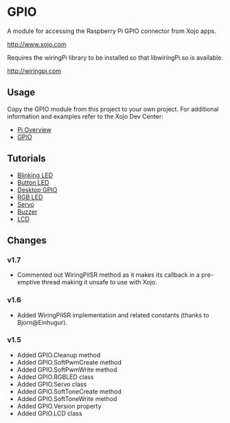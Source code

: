 # GPIO
A module for accessing the Raspberry Pi GPIO connector from Xojo apps.

http://www.xojo.com

Requires the wiringPi library to be installed so that libwiringPi.so is available.

http://wiringpi.com

## Usage
Copy the GPIO module from this project to your own project. For additional information and examples refer to the Xojo Dev Center:

* [Pi Overview][1]
* [GPIO][2]

## Tutorials
* [Blinking LED][3]
* [Button LED][4]
* [Desktop GPIO][5]
* [RGB LED][6]
* [Servo][7]
* [Buzzer][8]
* [LCD][9]

[1]: http://developer.xojo.com/raspberry-pi	"PiOverview"
[2]: http://developer.xojo.com/gpio "GPIO"
[3]: http://developer.xojo.com/rpi-blinking-led-tutorial "Blinking LED"
[4]: http://developer.xojo.com/button-led-tutorial "Button LED"
[5]: http://developer.xojo.com/desktop-gpio-app "Desktop"
[6]: http://developer.xojo.com/rpi-using-rgb-led "RGB LED"
[7]: http://developer.xojo.com/rpi-controlling-a-servo "Servo"
[8]: http://developer.xojo.com/rpi-using-a-buzzer "Buzzer"
[9]: http://developer.xojo.com/rpi-lcd-character-display "LCD"

## Changes
### v1.7
* Commented out WiringPiISR method as it makes its callback in a pre-emptive thread making it unsafe to use with Xojo.

### v1.6
* Added WiringPiISR implementation and related constants (thanks to Bjorn@Einhugur).

### v1.5
* Added GPIO.Cleanup method
* Added GPIO.SoftPwmCreate method
* Added GPIO.SoftPwmWrite method
* Added GPIO.RGBLED class
* Added GPIO.Servo class
* Added GPIO.SoftToneCreate method
* Added GPIO.SoftToneWrite method
* Added GPIO.Version property
* Added GPIO.LCD class
